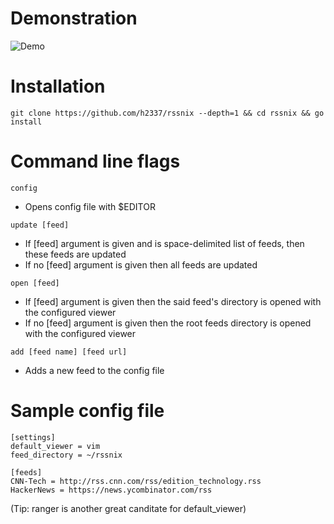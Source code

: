 # Demonstration

![Demo](https://raw.githubusercontent.com/h2337/file-hosting/master/rssnix-demo.gif?raw=true)

# Installation

`git clone https://github.com/h2337/rssnix --depth=1 && cd rssnix && go install`

# Command line flags

`config`
- Opens config file with $EDITOR

`update [feed]`
- If [feed] argument is given and is space-delimited list of feeds, then these feeds are updated
- If no [feed] argument is given then all feeds are updated

`open [feed]`
- If [feed] argument is given then the said feed's directory is opened with the configured viewer
- If no [feed] argument is given then the root feeds directory is opened with the configured viewer

`add [feed name] [feed url]`
- Adds a new feed to the config file

# Sample config file

```
[settings]
default_viewer = vim
feed_directory = ~/rssnix

[feeds]
CNN-Tech = http://rss.cnn.com/rss/edition_technology.rss
HackerNews = https://news.ycombinator.com/rss

```
(Tip: ranger is another great canditate for default_viewer)
